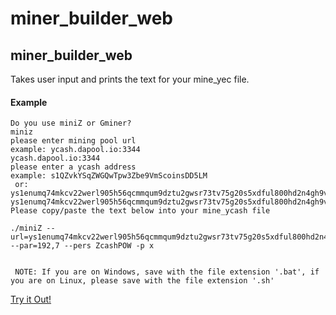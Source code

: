 # miner_builder_web
<h2>miner_builder_web</h2>
Takes user input and prints the text for your mine_yec file.
<h4>Example</h4>

```
Do you use miniZ or Gminer?
miniz
please enter mining pool url
example: ycash.dapool.io:3344
ycash.dapool.io:3344
please enter a ycash address
example: s1QZvkYSqZWGQwTpw3Zbe9VmScoinsDD5LM
 or: ys1enumq74mkcv22werl905h56qcmmqum9dztu2gwsr73tv75g20s5xdful800hd2n4gh9vuee9yvm
ys1enumq74mkcv22werl905h56qcmmqum9dztu2gwsr73tv75g20s5xdful800hd2n4gh9vuee9yvm
Please copy/paste the text below into your mine_ycash file

./miniZ --url=ys1enumq74mkcv22werl905h56qcmmqum9dztu2gwsr73tv75g20s5xdful800hd2n4gh9vuee9yvm@ycash.dapool.io:3344 --par=192,7 --pers ZcashPOW -p x


 NOTE: If you are on Windows, save with the file extension '.bat', if you are on Linux, please save with the file extension '.sh'
 ```
 
 
 <a href="https://nultinator.github.io/miner_builder.html">Try it Out!</a>
